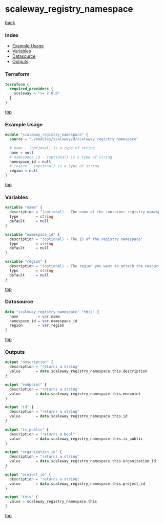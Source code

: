 # scaleway_registry_namespace

[back](../scaleway.md)

### Index

- [Example Usage](#example-usage)
- [Variables](#variables)
- [Datasource](#datasource)
- [Outputs](#outputs)

### Terraform

```terraform
terraform {
  required_providers {
    scaleway = ">= 2.0.0"
  }
}
```

[top](#index)

### Example Usage

```terraform
module "scaleway_registry_namespace" {
  source = "./modules/scaleway/d/scaleway_registry_namespace"

  # name - (optional) is a type of string
  name = null
  # namespace_id - (optional) is a type of string
  namespace_id = null
  # region - (optional) is a type of string
  region = null
}
```

[top](#index)

### Variables

```terraform
variable "name" {
  description = "(optional) - The name of the container registry namespace"
  type        = string
  default     = null
}

variable "namespace_id" {
  description = "(optional) - The ID of the registry namespace"
  type        = string
  default     = null
}

variable "region" {
  description = "(optional) - The region you want to attach the resource to"
  type        = string
  default     = null
}
```

[top](#index)

### Datasource

```terraform
data "scaleway_registry_namespace" "this" {
  name         = var.name
  namespace_id = var.namespace_id
  region       = var.region
}
```

[top](#index)

### Outputs

```terraform
output "description" {
  description = "returns a string"
  value       = data.scaleway_registry_namespace.this.description
}

output "endpoint" {
  description = "returns a string"
  value       = data.scaleway_registry_namespace.this.endpoint
}

output "id" {
  description = "returns a string"
  value       = data.scaleway_registry_namespace.this.id
}

output "is_public" {
  description = "returns a bool"
  value       = data.scaleway_registry_namespace.this.is_public
}

output "organization_id" {
  description = "returns a string"
  value       = data.scaleway_registry_namespace.this.organization_id
}

output "project_id" {
  description = "returns a string"
  value       = data.scaleway_registry_namespace.this.project_id
}

output "this" {
  value = scaleway_registry_namespace.this
}
```

[top](#index)